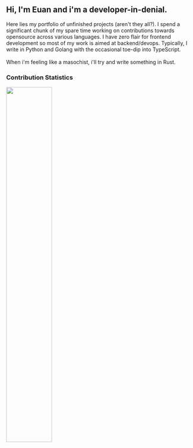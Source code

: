 <h2> Hi, I'm Euan and i'm a developer-in-denial. </h2>
Here lies my portfolio of unfinished projects (aren't they all?). I spend a significant chunk of my spare time working on contributions towards opensource across various languages. I have zero flair for frontend development so most of my work is aimed at backend/devops. Typically, I write in Python and Golang with the occasional toe-dip into TypeScript. 
<br><br>
When i'm feeling like a masochist, i'll try and write something in Rust.
<h3> Contribution Statistics</h3>
<p align="left">
  <img width="49.5%" src="https://github-readme-stats.vercel.app/api?username=euanwm&show_icons=true&theme=blueberry&hide_border=true" />
</p>
